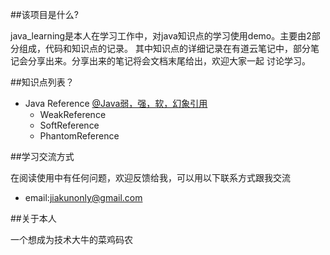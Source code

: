 ##该项目是什么?

java_learning是本人在学习工作中，对java知识点的学习使用demo。主要由2部分组成，代码和知识点的记录。
其中知识点的详细记录在有道云笔记中，部分笔记会分享出来。分享出来的笔记将会文档末尾给出，欢迎大家一起
讨论学习。

##知识点列表？

* Java Reference [@Java弱，强，软，幻象引用](http://note.youdao.com/noteshare?id=3782769ebe1682f1afb16ba061814195&sub=D1B6A495EFDA4CC293CD54929409FF0F)
    *  WeakReference 
    *  SoftReference
    *  PhantomReference


##学习交流方式

在阅读使用中有任何问题，欢迎反馈给我，可以用以下联系方式跟我交流

* email:jiakunonly@gmail.com


##关于本人

一个想成为技术大牛的菜鸡码农
